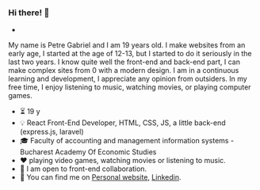 ### Hi there! 👋
*

My name is Petre Gabriel and I am 19 years old. I make websites from an early age, I started at the age of 12-13, but I started to do it seriously in the last two years. I know quite well the front-end and back-end part, I can make complex sites from 0 with a modern design. I am in a continuous learning and development, I appreciate any opinion from outsiders. In my free time, I enjoy listening to music, watching movies, or playing computer games.


- ⏳ 19 y <br />
- 💡 React Front-End Developer, HTML, CSS, JS, a little back-end (express.js, laravel)
- 🎓 Faculty of accounting and management information systems - Bucharest Academy Of Economic Studies
- ❤️ playing video games, watching movies or listening to music.
- 👯 I am open to front-end collaboration.
- 📎 You can find me on <a href='https://petregabriel.online'>Personal website</a>, <a href='https://www.linkedin.com/in/petre-gabriel/'>Linkedin</a>.



